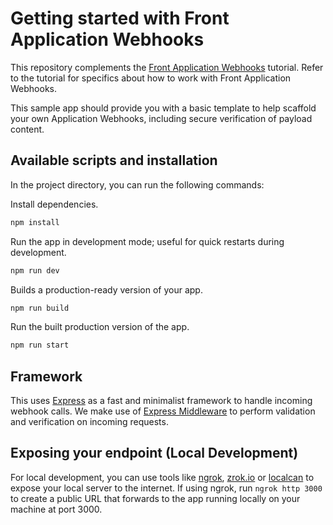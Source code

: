 # Getting started with Front Application Webhooks

This repository complements the [Front Application Webhooks](https://dev.frontapp.com/docs/application-webhooks) tutorial. Refer to the tutorial for specifics about how to work with Front Application Webhooks.

This sample app should provide you with a basic template to help scaffold your own Application Webhooks, including secure verification of payload content. 

## Available scripts and installation

In the project directory, you can run the following commands:

Install dependencies.
```bash
npm install
```

Run the app in development mode; useful for quick restarts during development.
```bash
npm run dev
```

Builds a production-ready version of your app.
```bash
npm run build
```

Run the built production version of the app.
```bash
npm run start
```

## Framework

This uses [Express](https://expressjs.com/) as a fast and minimalist framework to handle incoming webhook calls. We make use of [Express Middleware](https://expressjs.com/en/guide/using-middleware.html) to perform validation and verification on incoming requests.

## Exposing your endpoint (Local Development) 

For local development, you can use tools like [ngrok](https://ngrok.com/), [zrok.io](https://zrok.io/) or [localcan](https://localcan.com/) to expose your local server to the internet. 
If using ngrok, run `ngrok http 3000` to create a public URL that forwards to the app running locally on your machine at port 3000.
